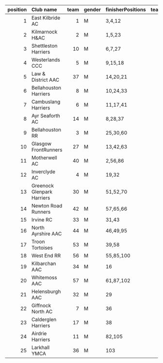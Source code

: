 |   position | Club name                  |   team | gender   | finisherPositions   |   teamPoints |   penaltyPoints |   totalPoints |   totalFinishers | Website                                    |
|-----------:|:---------------------------|-------:|:---------|:--------------------|-------------:|----------------:|--------------:|-----------------:|:-------------------------------------------|
|          1 | East Kilbride AC           |      1 | M        | 3,4,12              |           19 |               0 |            19 |                7 | http://www.ekac.org.uk/                    |
|          2 | Kilmarnock H&AC            |      2 | M        | 1,5,23              |           29 |               0 |            29 |                8 | http://www.kilmarnockharriers.com/         |
|          3 | Shettleston Harriers       |     10 | M        | 6,7,27              |           40 |               0 |            40 |                7 | http://shettlestonharriers.org.uk/         |
|          4 | Westerlands CCC            |      5 | M        | 9,15,18             |           42 |               0 |            42 |                9 | https://westerlandsccc.co.uk/              |
|          5 | Law & District AAC         |     37 | M        | 14,20,21            |           55 |               0 |            55 |                8 | http://www.lawaac.co.uk/                   |
|          6 | Bellahouston Harriers      |      8 | M        | 10,24,33            |           67 |               0 |            67 |                8 | http://www.bellahoustonharriers.co.uk/     |
|          7 | Cambuslang Harriers        |      6 | M        | 11,17,41            |           69 |               0 |            69 |                7 | https://cambuslangharriers.org/            |
|          8 | Ayr Seaforth AC            |     14 | M        | 8,28,37             |           73 |               0 |            73 |                3 | https://www.ayrseaforth.co.uk/             |
|          9 | Bellahouston RR            |      3 | M        | 25,30,60            |          115 |               0 |           115 |                7 | https://www.bellahoustonroadrunners.co.uk/ |
|         10 | Glasgow FrontRunners       |     27 | M        | 13,42,63            |          118 |               0 |           118 |                5 | nan                                        |
|         11 | Motherwell AC              |     40 | M        | 2,56,86             |          144 |               0 |           144 |                3 | https://motherwellac.com/                  |
|         12 | Inverclyde AC              |      4 | M        | 19,32               |           51 |             115 |           166 |                2 | https://www.inverclydeac.org/              |
|         13 | Greenock Glenpark Harriers |     30 | M        | 51,52,70            |          173 |               0 |           173 |                5 | https://greenockglenparkharriers.com/      |
|         14 | Newton Road Runners        |     42 | M        | 57,65,66            |          188 |               0 |           188 |                5 | https://www.newton-roadrunners.com/        |
|         15 | Irvine RC                  |     33 | M        | 31,43               |           74 |             115 |           189 |                2 | https://www.irvinerunningclub.co.uk/       |
|         16 | North Ayrshire AAC         |     44 | M        | 46,49,95            |          190 |               0 |           190 |                3 | https://naathletics.co.uk/                 |
|         17 | Troon Tortoises            |     53 | M        | 39,58               |           97 |             115 |           212 |                2 | http://troontortoises.co.uk                |
|         18 | West End RR                |     56 | M        | 55,85,100           |          240 |               0 |           240 |                4 | https://www.westendroadrunners.co.uk/      |
|         19 | Kilbarchan AAC             |     34 | M        | 16                  |           16 |             230 |           246 |                1 | https://kilbarchanaac.org.uk/              |
|         20 | Whitemoss AAC              |     57 | M        | 61,87,102           |          250 |               0 |           250 |                3 | https://whitemossaac.co.uk/                |
|         21 | Helensburgh AAC            |     32 | M        | 29                  |           29 |             230 |           259 |                1 | nan                                        |
|         22 | Giffnock North AC          |      7 | M        | 36                  |           36 |             230 |           266 |                1 | https://www.giffnocknorth.co.uk/           |
|         23 | Calderglen Harriers        |     17 | M        | 38                  |           38 |             230 |           268 |                1 | http://www.calderglenharriers.org.uk/      |
|         24 | Airdrie Harriers           |     11 | M        | 82,105              |          187 |             115 |           302 |                2 | http://airdrieharriers.org/                |
|         25 | Larkhall YMCA              |     36 | M        | 103                 |          103 |             230 |           333 |                1 | https://www.larkhallymcaharriers.org       |